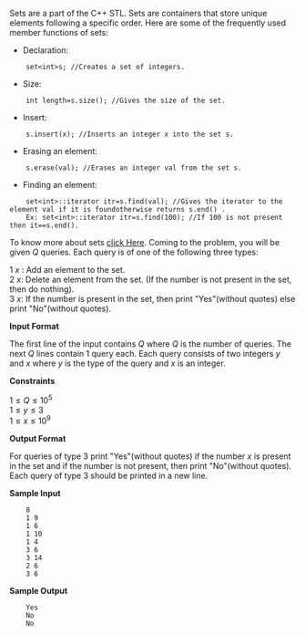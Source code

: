 Sets are a part of the C++ STL. Sets are containers that store unique elements following a specific order. Here are some of the frequently used member functions of sets:

- Declaration:
```
    set<int>s; //Creates a set of integers.
```

- Size:
```
    int length=s.size(); //Gives the size of the set.
```

- Insert:
```
    s.insert(x); //Inserts an integer x into the set s.
```

- Erasing an element:
```
    s.erase(val); //Erases an integer val from the set s.
```

- Finding an element:

```    
    set<int>::iterator itr=s.find(val); //Gives the iterator to the element val if it is foundotherwise returns s.end() .
    Ex: set<int>::iterator itr=s.find(100); //If 100 is not present then it==s.end().
```

To know more about sets [click Here](https://cplusplus.com/reference/set/set/). Coming to the problem, you will be given $Q$ queries. Each query is of one of the following three types:

$1\ x$ : Add an element  to the set.  
$2\ x$: Delete an element  from the set. (If the number  is not present in the set, then do nothing).  
$3\ x$: If the number  is present in the set, then print "Yes"(without quotes) else print "No"(without quotes).

**Input Format**

The first line of the input contains $Q$ where $Q$ is the number of queries. The next $Q$ lines contain $1$ query each. Each query consists of two integers $y$ and $x$ where $y$ is the type of the query and $x$ is an integer.

**Constraints**

$1 \le Q \le 10^5$  
$1 \le y \le 3$  
$1 \le x \le 10^9$

**Output Format**

For queries of type $3$ print "Yes"(without quotes) if the number $x$ is present in the set and if the number is not present, then print "No"(without quotes).
Each query of type $3$ should be printed in a new line.

**Sample Input**
```
    8
    1 9
    1 6
    1 10
    1 4
    3 6
    3 14
    2 6
    3 6
```

**Sample Output**
```
    Yes
    No
    No
```